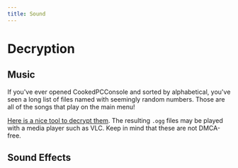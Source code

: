```yaml
---
title: Sound
---
```

# Decryption

## Music <Badge text="not finished" type="warning"/>

If you've ever opened CookedPCConsole and sorted by alphabetical, you've seen a long list of files named with seemingly random numbers. Those are all of the songs that play on the main menu!

[Here is a nice tool to decrypt them](https://drive.google.com/file/d/1kOP6-7ZD-zbXeI6Bj38jjJ9-YVO-hzN4/view?usp=sharing). The resulting `.ogg` files may be played with a media player such as VLC. Keep in mind that these are not DMCA-free.

## Sound Effects <Badge text="not finished" type="warning"/>